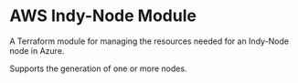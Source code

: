 # AWS Indy-Node Module

A Terraform module for managing the resources needed for an Indy-Node node in Azure.

Supports the generation of one or more nodes.